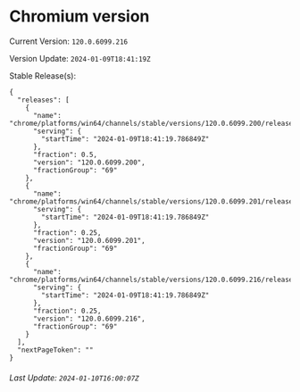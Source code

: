 # Chromium version

Current Version: `120.0.6099.216`

Version Update: `2024-01-09T18:41:19Z`

Stable Release(s):
```
{
  "releases": [
    {
      "name": "chrome/platforms/win64/channels/stable/versions/120.0.6099.200/releases/1704825679",
      "serving": {
        "startTime": "2024-01-09T18:41:19.786849Z"
      },
      "fraction": 0.5,
      "version": "120.0.6099.200",
      "fractionGroup": "69"
    },
    {
      "name": "chrome/platforms/win64/channels/stable/versions/120.0.6099.201/releases/1704825679",
      "serving": {
        "startTime": "2024-01-09T18:41:19.786849Z"
      },
      "fraction": 0.25,
      "version": "120.0.6099.201",
      "fractionGroup": "69"
    },
    {
      "name": "chrome/platforms/win64/channels/stable/versions/120.0.6099.216/releases/1704825679",
      "serving": {
        "startTime": "2024-01-09T18:41:19.786849Z"
      },
      "fraction": 0.25,
      "version": "120.0.6099.216",
      "fractionGroup": "69"
    }
  ],
  "nextPageToken": ""
}
```

###### Last Update: `2024-01-10T16:00:07Z`
        